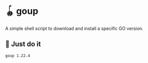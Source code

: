 # 🪀 goup

A simple shell script to download and install a specific GO version.

## 🔫 Just do it

```sh
goup 1.22.4
```
